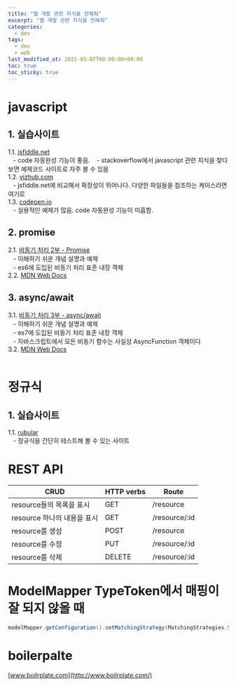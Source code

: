 ```yaml
---
title: "웹 개발 관련 지식을 전해줘"
excerpt: "웹 개발 관련 지식을 전해줘"
categories: 
  - dev
tags: 
  - dev
  - web
last_modified_at: 2021-03-07T00:00:00+09:00
toc: true
toc_sticky: true
---
```


# javascript
## 1. 실습사이트
1.1. [jsfiddle.net](https://jsfiddle.net/)  
&nbsp;&nbsp;&nbsp;- code 자동완성 기능이 좋음.
&nbsp;&nbsp;&nbsp;- stackoverflow에서 javascript 관련 지식을 찾다보면 예제코드 사이트로 자주 볼 수 있음  
1.2. [vizhub.com](https://vizhub.com/)  
&nbsp;&nbsp;&nbsp;- jsfiddle.net에 비교해서 확장성이 뛰어나다. 다양한 파일들을 참조하는 케이스라면 여기로  
1.3. [codepen.io](https://codepen.io/)  
&nbsp;&nbsp;&nbsp;- 실용적인 예제가 많음. code 자동완성 기능이 미흡함.
## 2. promise
2.1. [비동기 처리 2부 - Promise](https://www.daleseo.com/js-async-promise/)  
&nbsp;&nbsp;&nbsp;- 이해하기 쉬운 개념 설명과 예제  
&nbsp;&nbsp;&nbsp;- es6에 도입된 비동기 처리 표준 내장 객체  
2.2. [MDN Web Docs](https://developer.mozilla.org/ko/docs/Web/JavaScript/Reference/Global_Objects/Promise)  
## 3. async/await
3.1. [비동기 처리 3부 - async/await](https://www.daleseo.com/js-async-async-await/)  
&nbsp;&nbsp;&nbsp;- 이해하기 쉬운 개념 설명과 예제  
&nbsp;&nbsp;&nbsp;- es7에 도입된 비동기 처리 표준 내장 객체  
&nbsp;&nbsp;&nbsp;- 자바스크립트에서 모든 비동기 함수는 사실상 AsyncFunction 객체이다  
3.2. [MDN Web Docs](https://developer.mozilla.org/ko/docs/Web/JavaScript/Reference/Global_Objects/AsyncFunction)  
<br>

# 정규식
## 1. 실습사이트
1.1. [rubular](https://rubular.com/)  
&nbsp;&nbsp;&nbsp;- 정규식을 간단히 테스트해 볼 수 있는 사이트

# REST API

| CRUD | HTTP verbs | Route |
| ----- | ----- | ----- |
| resource들의 목록을 표시 | GET | /resource |
| resource 하나의 내용을 표시 | GET | /resource/:id |
| resource를 생성 | POST | /resource |
| resource를 수정 | PUT | /resource/:id |
| resource를 삭제 | DELETE | /resource/:id |

# ModelMapper TypeToken에서 매핑이 잘 되지 않을 때
```java
modelMapper.getConfiguration().setMatchingStrategy(MatchingStrategies.STRICT);
```

# boilerpalte
[www.boilrplate.com](http://www.boilrplate.com/)
